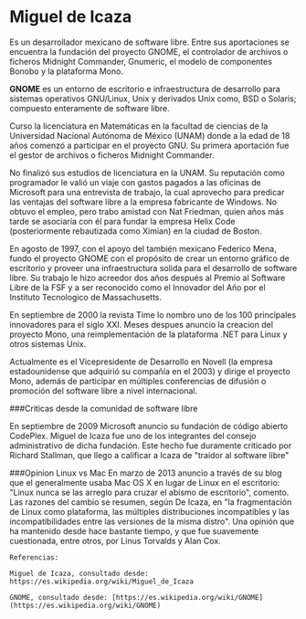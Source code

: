 # Miguel de Icaza

Es un desarrollador mexicano de software libre. Entre sus aportaciones se encuentra la fundación del proyecto GNOME, el controlador de archivos o ficheros Midnight Commander, Gnumeric, el modelo de componentes Bonobo y la plataforma Mono.

**GNOME** es un entorno de escritorio e infraestructura de desarrollo para sistemas operativos GNU/Linux, Unix y derivados Unix como, BSD o Solaris; compuesto enteramente de software libre.

Curso la licenciatura en Matemáticas en la facultad de ciencias de la Universidad Nacional Autónoma de México (UNAM) donde a la edad de 18 años comenzó a participar en el proyecto GNU. Su primera aportación fue el gestor de archivos o ficheros Midnight Commander.

No finalizó sus estudios de licenciatura en la UNAM. Su reputación como programador le valió un viaje con gastos pagados a las oficinas de Microsoft para una entrevista de trabajo, la cual aprovecho para predicar las ventajas del software libre a la empresa fabricante de Windows. No obtuvo el empleo, pero trabo amistad con Nat Friedman, quien años más tarde se asociaría con él para fundar la empresa Helix Code (posteriormente rebautizada como Ximian) en la ciudad de Boston.

En agosto de 1997, con el apoyo del también mexicano Federico Mena, fundo el proyecto GNOME con el propósito de crear un entorno gráfico de escritorio y proveer una infraestructura solida para el desarrollo de software libre. Su trabajo le hizo acreedor dos años después al Premio al Software Libre de la FSF y a ser reconocido como el Innovador del Año por el Instituto Tecnologico de Massachusetts.

En septiembre de 2000 la revista Time lo nombro uno de los 100 principales innovadores para el siglo XXI. Meses despues anuncio la creacion del proyecto Mono, una reimplementación de la plataforma .NET para Linux y otros sistemas Unix.

Actualmente es el Vicepresidente de Desarrollo en Novell (la empresa estadounidense que adquirió su compañía en el 2003) y dirige el proyecto Mono, además de participar en múltiples conferencias de difusión o promoción del software libre a nivel internacional.

###Criticas desde la comunidad de software libre

En septiembre de 2009 Microsoft anuncio su fundación de código abierto CodePlex. Miguel de Icaza fue uno de los integrantes del consejo administrativo de dicha fundación. Este hecho fue duramente criticado por Richard Stallman, que llego a calificar a Icaza de "traidor al software libre"

###Opinion Linux vs Mac
En marzo de 2013 anuncio a través de su blog que el generalmente usaba Mac OS X en lugar de Linux en el escritorio: "Linux nunca se las arreglo para cruzar el abismo de escritorio", comento. Las razones del cambio se resumen, según De Icaza, en "la fragmentación de Linux como plataforma, las múltiples distribuciones incompatibles y las incompatibilidades entre las versiones de la misma distro". Una opinión que ha mantenido desde hace bastante tiempo, y que fue suavemente cuestionada, entre otros, por Linus Torvalds y Alan Cox.

```
Referencias:

Miguel de Icaza, consultado desde: https://es.wikipedia.org/wiki/Miguel_de_Icaza

GNOME, consultado desde: [https://es.wikipedia.org/wiki/GNOME](https://es.wikipedia.org/wiki/GNOME)

```
